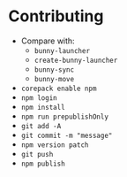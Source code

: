 # Contributing

- Compare with:
  - `bunny-launcher`
  - `create-bunny-launcher`
  - `bunny-sync`
  - `bunny-move`
- `corepack enable npm`
- `npm login`
- `npm install`
- `npm run prepublishOnly`
- `git add -A`
- `git commit -m "message"`
- `npm version patch`
- `git push`
- `npm publish`

